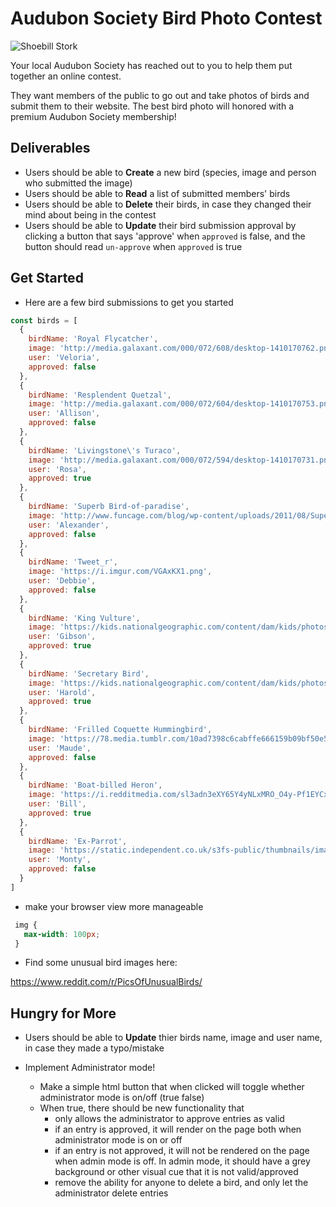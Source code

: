 # Audubon Society Bird Photo Contest

![Shoebill Stork](http://www.trendsandlife.com/wp-content/uploads/2016/10/2985311_orig.jpg)

Your local Audubon Society has reached out to you to help them put together an online contest.

They want members of the public to go out and take photos of birds and submit them to their website. The best bird photo will honored with a premium Audubon Society membership!

## Deliverables

- Users should be able to **Create** a new bird (species, image and person who submitted the image)
- Users should be able to **Read** a list of submitted members' birds
- Users should be able to **Delete** their birds, in case they changed their mind about being in the contest
- Users should be able to **Update** their bird submission approval by clicking a button that says 'approve' when `approved` is false, and the button should read `un-approve` when `approved` is true

## Get Started

 - Here are a few bird submissions to get you started

 ```js
 const birds = [
   {
     birdName: 'Royal Flycatcher',
     image: 'http://media.galaxant.com/000/072/608/desktop-1410170762.png',
     user: 'Veloria',
     approved: false
   },
   {
     birdName: 'Resplendent Quetzal',
     image: 'http://media.galaxant.com/000/072/604/desktop-1410170753.png',
     user: 'Allison',
     approved: false
   },
   {
     birdName: 'Livingstone\'s Turaco',
     image: 'http://media.galaxant.com/000/072/594/desktop-1410170731.png',
     user: 'Rosa',
     approved: true
   },
   {
     birdName: 'Superb Bird-of-paradise',
     image: 'http://www.funcage.com/blog/wp-content/uploads/2011/08/Superb-Bird-of-paradise.jpg',
     user: 'Alexander',
     approved: false
   },
   {
     birdName: 'Tweet_r',
     image: 'https://i.imgur.com/VGAxKX1.png',
     user: 'Debbie',
     approved: false
   },
   {
     birdName: 'King Vulture',
     image: 'https://kids.nationalgeographic.com/content/dam/kids/photos/articles/Other%20Explore%20Photos/R-Z/Wacky%20Weekend/Strange%20Birds/ww-birds-king-vulture.adapt.945.1.jpg',
     user: 'Gibson',
     approved: true
   },
   {
     birdName: 'Secretary Bird',
     image: 'https://kids.nationalgeographic.com/content/dam/kids/photos/articles/Other%20Explore%20Photos/R-Z/Wacky%20Weekend/Strange%20Birds/ww-birds-secretary-bird.jpg',
     user: 'Harold',
     approved: true
   },
   {
     birdName: 'Frilled Coquette Hummingbird',
     image: 'https://78.media.tumblr.com/10ad7398c6cabffe666159b09bf50e57/tumblr_nzt5dl55QF1u38l26o1_500.jpg',
     user: 'Maude',
     approved: false
   },
   {
     birdName: 'Boat-billed Heron',
     image: 'https://i.redditmedia.com/sl3adn3eXY65Y4yNLxMRO_O4y-Pf1EYCxPuHpV34WqI.jpg?fit=crop&crop=faces%2Centropy&arh=2&w=640&s=f461fa6cd525892f85eb89268550867a',
     user: 'Bill',
     approved: true
   },
   {
     birdName: 'Ex-Parrot',
     image: 'https://static.independent.co.uk/s3fs-public/thumbnails/image/2014/07/14/15/MPP.jpg?w968h681',
     user: 'Monty',
     approved: false
   }
 ]
 ```
 - make your browser view more manageable

 ```css
  img {
    max-width: 100px;
  }
 ```

 - Find some unusual bird images here:

  https://www.reddit.com/r/PicsOfUnusualBirds/


## Hungry for More
- Users should be able to **Update** thier birds name, image and user name, in case they made a typo/mistake

- Implement Administrator mode!
    - Make a simple html button that when clicked will toggle whether administrator mode is on/off (true false)
    - When true, there should be new functionality that
      - only allows the administrator to approve entries as valid
      - if an entry is approved, it will render on the page both when administrator mode is on or off
      - if an entry is not approved, it will not be rendered on the page when admin mode is off. In admin mode, it should have a grey background or other visual cue that it is not valid/approved
      - remove the ability for anyone to delete a bird, and only let the administrator delete entries
